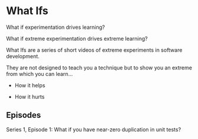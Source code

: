 # What Ifs

What if experimentation drives learning?

What if extreme experimentation drives extreme learning?

What Ifs are a series of short videos of extreme experiments in software development.

They are not designed to teach you a technique but to show you an extreme from which you can learn...

- How it helps

- How it hurts

## Episodes

Series 1, Episode 1: What if you have near-zero duplication in unit tests?
